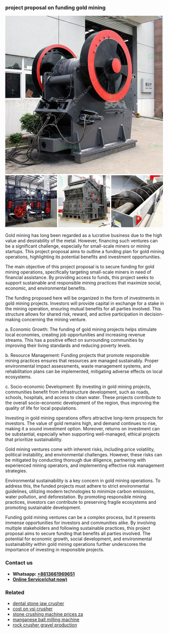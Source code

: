 <h3>project proposal on funding gold mining</h3><img src='1708322844.jpg' alt=''><p>Gold mining has long been regarded as a lucrative business due to the high value and desirability of the metal. However, financing such ventures can be a significant challenge, especially for small-scale miners or mining startups. This project proposal aims to outline a funding plan for gold mining operations, highlighting its potential benefits and investment opportunities.</p><p>The main objective of this project proposal is to secure funding for gold mining operations, specifically targeting small-scale miners in need of financial assistance. By providing access to funds, this project seeks to support sustainable and responsible mining practices that maximize social, economic, and environmental benefits.</p><p>The funding proposed here will be organized in the form of investments in gold mining projects. Investors will provide capital in exchange for a stake in the mining operation, ensuring mutual benefits for all parties involved. This structure allows for shared risk, reward, and active participation in decision-making concerning the mining venture.</p><p>a. Economic Growth: The funding of gold mining projects helps stimulate local economies, creating job opportunities and increasing revenue streams. This has a positive effect on surrounding communities by improving their living standards and reducing poverty levels.</p><p>b. Resource Management: Funding projects that promote responsible mining practices ensures that resources are managed sustainably. Proper environmental impact assessments, waste management systems, and rehabilitation plans can be implemented, mitigating adverse effects on local ecosystems.</p><p>c. Socio-economic Development: By investing in gold mining projects, communities benefit from infrastructure development, such as roads, schools, hospitals, and access to clean water. These projects contribute to the overall socio-economic development of the region, thus improving the quality of life for local populations.</p><p>Investing in gold mining operations offers attractive long-term prospects for investors. The value of gold remains high, and demand continues to rise, making it a sound investment option. Moreover, returns on investment can be substantial, especially when supporting well-managed, ethical projects that prioritize sustainability.</p><p>Gold mining ventures come with inherent risks, including price volatility, political instability, and environmental challenges. However, these risks can be mitigated by conducting thorough due diligence, partnering with experienced mining operators, and implementing effective risk management strategies.</p><p>Environmental sustainability is a key concern in gold mining operations. To address this, the funded projects must adhere to strict environmental guidelines, utilizing modern technologies to minimize carbon emissions, water pollution, and deforestation. By promoting responsible mining practices, investors can contribute to preserving fragile ecosystems and promoting sustainable development.</p><p>Funding gold mining ventures can be a complex process, but it presents immense opportunities for investors and communities alike. By involving multiple stakeholders and following sustainable practices, this project proposal aims to secure funding that benefits all parties involved. The potential for economic growth, social development, and environmental sustainability within gold mining operations further underscores the importance of investing in responsible projects.</p><h3>Contact us</h3><ul><li><strong>Whatsapp:&nbsp;<a href="https://wa.me/8613661969651">+8613661969651</a></strong></li><li><a href="https://swt.shibang-china.com/?git&amp;zhl&amp;project proposal on funding gold mining"><strong>Online Service(chat now)</strong></a></li></ul><h3>Related</h3><ul><li><a href='dental stone jaw crusher.md'>dental stone jaw crusher</a></li><li><a href='cost on vsi crusher.md'>cost on vsi crusher</a></li><li><a href='stone crushing machine prices za.md'>stone crushing machine prices za</a></li><li><a href='manganese ball milling machine.md'>manganese ball milling machine</a></li><li><a href='rock crusher gravel production.md'>rock crusher gravel production</a></li></ul>